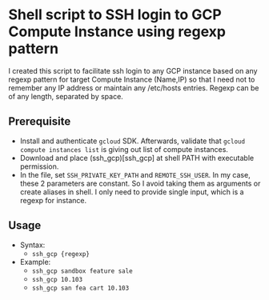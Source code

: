 # Shell script to SSH login to GCP Compute Instance using regexp pattern

I created this script to facilitate ssh login to any GCP instance based on any regexp pattern for target Compute Instance (Name,IP) so that I need not to remember any IP address or maintain any /etc/hosts entries. Regexp can be of any length, separated by space.


## Prerequisite

* Install and authenticate `gcloud` SDK. Afterwards, validate that `gcloud compute instances list` is giving out list of compute instances.
* Download and place (ssh_gcp)[ssh_gcp] at shell PATH with executable permission.
* In the file, set `SSH_PRIVATE_KEY_PATH` and `REMOTE_SSH_USER`. In my case, these 2 parameters are constant. So I avoid taking them as arguments or create aliases in shell. I only need to provide single input, which is a regexp for instance.


## Usage

* Syntax:
  * `ssh_gcp {regexp}`
* Example:
  * `ssh_gcp sandbox feature sale`
  * `ssh_gcp 10.103`
  * `ssh_gcp san fea cart 10.103`

